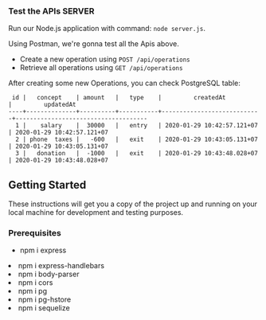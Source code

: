 ### Test the APIs SERVER
Run our Node.js application with command: `node server.js`.

Using Postman, we're gonna test all the Apis above.

- Create a new operation using `POST /api/operations`
- Retrieve all operations using `GET /api/operations` 

After creating some new Operations, you can check PostgreSQL table:
```balances=# select * from operations;
 id |   concept    | amount   |   type    |         createdAt          |         updatedAt
----+--------------+----------+-----------+----------------------------+-------------------------------------
  1 |    salary    |  30000   |   entry   | 2020-01-29 10:42:57.121+07 | 2020-01-29 10:42:57.121+07
  2 | phone  taxes |   -600   |   exit    | 2020-01-29 10:43:05.131+07 | 2020-01-29 10:43:05.131+07
  3 |   donation   |  -1000   |   exit    | 2020-01-29 10:43:48.028+07 | 2020-01-29 10:43:48.028+07
```


## Getting Started 

These instructions will get you a copy of the project up and running on your local machine for development and testing purposes.

### Prerequisites
<ul>
<li>npm i express</ul>
<li>npm i express-handlebars</ul>
<li>npm i body-parser</ul>
<li>npm i cors</ul>
<li>npm i pg</ul>
<li>npm i pg-hstore</ul>
<li>npm i sequelize</ul>
</ul>


